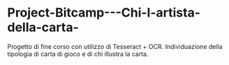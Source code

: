 # Project-Bitcamp---Chi-l-artista-della-carta-
Progetto di fine corso con utilizzo di Tesseract + OCR. Individuazione della tipologia di carta di gioco e di chi illustra la carta.
